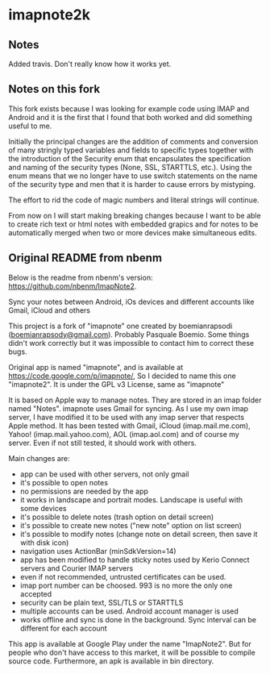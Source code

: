 imapnote2k
==========

Notes
------------------
Added travis.  Don't really know how it works yet.

Notes on this fork
------------------

This fork exists because I was looking for example code using IMAP and
Android and it is the first that I found that both worked and did
something useful to me.

Initially the principal changes are the addition of comments and
conversion of many stringly typed variables and fields to specific
types together with the introduction of the Security enum that
encapsulates the specification and naming of the security types (None,
SSL, STARTTLS, etc.).  Using the enum means that we no longer have to
use switch statements on the name of the security type and men that it
is harder to cause errors by mistyping.

The effort to rid the code of magic numbers and literal strings will
continue.

From now on I will start making breaking changes because I want to be 
able to create rich text or html notes with embedded grapics and for 
notes to be automatically merged when two or more devices make 
simultaneous edits.



Original README from nbenm
--------------------------

Below is the readme from nbenm's version:
https://github.com/nbenm/ImapNote2.

Sync your notes between Android, iOs devices and different accounts like Gmail, iCloud and others

This project is a fork of "imapnote" one created by boemianrapsodi (boemianrapsody@gmail.com). Probably Pasquale Boemio.
Some things didn't work correctly but it was impossible to contact him to correct these bugs.

Original app is named "imapnote", and is available at https://code.google.com/p/imapnote/,
So I decided to name this one "imapnote2". It is under the GPL v3 License, same as "imapnote"

It is based on Apple way to manage notes. They are stored in an imap folder named "Notes".
imapnote uses Gmail for syncing. As I use my own imap server, I have modified it to be used with any imap server that respects Apple method. It has been tested with Gmail, iCloud (imap.mail.me.com), Yahoo! (imap.mail.yahoo.com), AOL (imap.aol.com) and of course my server. Even if not still tested, it should work with others.

Main changes are:
- app can be used with other servers, not only gmail
- it's possible to open notes
- no permissions are needed by the app
- it works in landscape and portrait modes. Landscape is useful with some devices
- it's possible to delete notes (trash option on detail screen)
- it's possible to create new notes ("new note" option on list screen)
- it's possible to modify notes (change note on detail screen, then save it with disk icon)
- navigation uses ActionBar (minSdkVersion=14)
- app has been modified to handle sticky notes used by Kerio Connect servers and Courier IMAP servers
- even if not recommended, untrusted certificates can be used.
- imap port number can be choosed. 993 is no more the only one accepted
- security can be plain text, SSL/TLS or STARTTLS
- multiple accounts can be used. Android account manager is used
- works offline and sync is done in the background. Sync interval can be different for each account

This app is available at Google Play under the name "ImapNote2". But for people who don't have access to this market, it will be possible to compile source code. Furthermore, an apk is available in bin directory.
